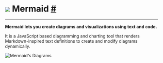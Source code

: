 # [![](backward.png)](../Markdown.md) Mermaid [#](https://mermaid.js.org/intro/#about-mermaid)
---

**Mermaid lets you create diagrams and visualizations using text and code.**

It is a JavaScript based diagramming and charting tool that renders Markdown-inspired text definitions to create and modify diagrams dynamically.

![Mermaid's Diagrams](https://mermaid.js.org/header.png "Mermaid's Diagrams")
